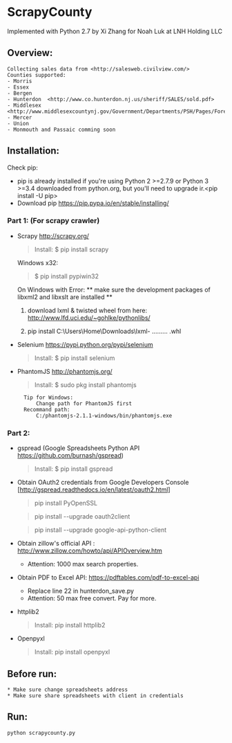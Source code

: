 # ScrapyCounty
Implemented with Python 2.7 by Xi Zhang for Noah Luk at LNH Holding LLC

## Overview:
    Collecting sales data from <http://salesweb.civilview.com/>
    Counties supported:
    - Morris
    - Essex
    - Bergen
    - Hunterdon  <http://www.co.hunterdon.nj.us/sheriff/SALES/sold.pdf>
    - Middlesex  <http://www.middlesexcountynj.gov/Government/Departments/PSH/Pages/Foreclosures.aspx>
    - Mercer
    - Union
    - Monmouth and Passaic comming soon

## Installation:
Check pip:
 - pip is already installed if you're using Python 2 >=2.7.9 or Python 3 >=3.4 downloaded from python.org, but you'll need to upgrade ir.<pip install -U pip>
 - Download pip <https://pip.pypa.io/en/stable/installing/>

### Part 1: (For scrapy crawler)
- Scrapy <http://scrapy.org/>
	>Install:  $ pip install scrapy
	
	Windows x32:
	
	>$ pip install pypiwin32
	
	
	On Windows with Error:
	 	** make sure the development packages of libxml2 and libxslt are installed **

	1) download lxml & twisted wheel from here: http://www.lfd.uci.edu/~gohlke/pythonlibs/

	3) pip install C:\Users\Home\Downloads\lxml- ......... .whl
	

- Selenium <https://pypi.python.org/pypi/selenium>
	>Install: $ pip install selenium

- PhantomJS <http://phantomjs.org/>
	>Install: $ sudo pkg install phantomjs

    	Tip for Windows:
        	Change path for PhantomJS first
		Recommand path:
			C:/phantomjs-2.1.1-windows/bin/phantomjs.exe

### Part 2:
- gspread (Google Spreadsheets Python API <https://github.com/burnash/gspread>)
	>Install: $ pip install gspread

- Obtain OAuth2 credentials from Google Developers Console
	[http://gspread.readthedocs.io/en/latest/oauth2.html]

	>pip install PyOpenSSL

	>pip install --upgrade oauth2client
	
	>pip install --upgrade google-api-python-client

- Obtain zillow's official API :
  	<http://www.zillow.com/howto/api/APIOverview.htm>

	* Attention: 1000 max search properties.

- Obtain PDF to Excel API:
	<https://pdftables.com/pdf-to-excel-api>
	* Replace line 22 in hunterdon_save.py
	* Attention: 50 max free convert. Pay for more.

- httplib2
 	>Install: pip install httplib2

- Openpyxl
	>Install: pip install openpyxl

## Before run:
	* Make sure change spreadsheets address
	* Make sure share spreadsheets with client in credentials

## Run:
	python scrapycounty.py
